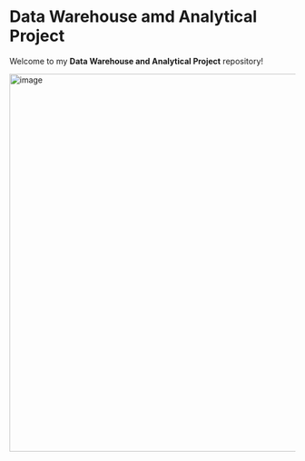 # Data Warehouse amd Analytical Project

Welcome to my **Data Warehouse and Analytical Project** repository!

<img width="1107" height="666" alt="image" src="https://github.com/user-attachments/assets/880f0ded-6f18-4dbb-9a4a-5bfb63df3b6a" />
